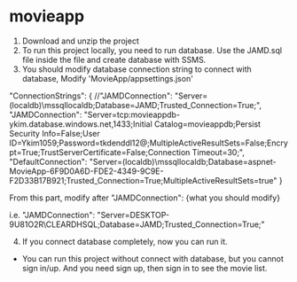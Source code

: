 # movieapp
1. Download and unzip the project
2. To run this project locally, you need to run database. Use the JAMD.sql file inside the file and create database with SSMS.
3. You should modify database connection string to connect with database, Modify 'MovieApp/appsettings.json'

"ConnectionStrings": {
    //"JAMDConnection": "Server=(localdb)\\mssqllocaldb;Database=JAMD;Trusted_Connection=True;",
    "JAMDConnection": "Server=tcp:movieappdb-ykim.database.windows.net,1433;Initial Catalog=movieappdb;Persist Security Info=False;User ID=Ykim1059;Password=tkdenddl12@;MultipleActiveResultSets=False;Encrypt=True;TrustServerCertificate=False;Connection Timeout=30;",
    "DefaultConnection": "Server=(localdb)\\mssqllocaldb;Database=aspnet-MovieApp-6F9D0A6D-FDE2-4349-9C9E-F2D33B17B921;Trusted_Connection=True;MultipleActiveResultSets=true"
  }
  
  From this part, modify after "JAMDConnection": {what you should modify}
  
  i.e. "JAMDConnection": "Server=DESKTOP-9U81O2R\\CLEARDHSQL;Database=JAMD;Trusted_Connection=True;"
  
  4. If you connect database completely, now you can run it.
  
  * You can run this project without connect with database, but you cannot sign in/up. And you need sign up, then sign in to see the movie list. 
